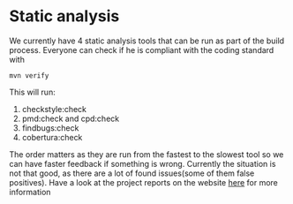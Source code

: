 # Static analysis

We currently have 4 static analysis tools that can be run as part of the  build process. Everyone can check if he is compliant with the coding standard with

    mvn verify

This will run:

1. checkstyle:check
1. pmd:check and cpd:check
1. findbugs:check
1. cobertura:check

The order matters as they are run from the fastest to the slowest tool so we can have faster feedback if something is wrong. Currently the situation is not that good, as there are a lot of found issues(some of them false positives). Have a look at the project reports on the website [here](http://nikolavp.github.com/spaska/project-reports.html) for more information
